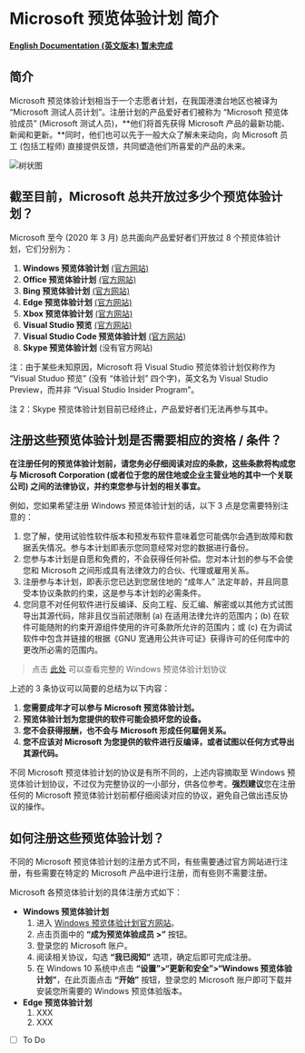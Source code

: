 # Microsoft 预览体验计划 简介

[**English Documentation (英文版本) 暂未完成**](https://github.com/Lingggao/Microsoft_Insider_Program/tree/master/Microsoft%20Insider%20Program%20Introduction)

## 简介

Microsoft 预览体验计划相当于一个志愿者计划，在我国港澳台地区也被译为 “Microsoft 测试人员计划”。注册计划的产品爱好者们被称为 “Microsoft 预览体验成员” (Microsoft 测试人员)，**他们将首先获得 Microsoft 产品的最新功能、新闻和更新。**同时，他们也可以先于一般大众了解未来动向，向 Microsoft 员工 (包括工程师) 直接提供反馈，共同塑造他们所喜爱的产品的未来。

![树状图](https://github.com/Lingggao/Microsoft_Insider_Program/blob/master/Microsoft%20Insider%20Program%20Introduction/Microsoft%20Insider%20Program.png?raw=true "树状图")

## 截至目前，Microsoft 总共开放过多少个预览体验计划？

Microsoft 至今 (2020 年 3 月) 总共面向产品爱好者们开放过 8 个预览体验计划，它们分别为：

1. **Windows 预览体验计划** [(官方网站)](https://insider.windows.com/)
2. **Office 预览体验计划** [(官方网站)](https://insider.office.com/)
3. **Bing 预览体验计划** [(官方网站)](https://ww.bing.com/insider)
4. **Edge 预览体验计划** [(官方网站)](https://www.microsoftedgeinsider.com/)
5. **Xbox 预览体验计划** [(官方网站)](https://insider.xbox.com/)
6. **Visual Studio 预览** [(官方网站)](https://visualstudio.microsoft.com/vs/preview/)
7. **Visual Studio Code 预览体验计划** [(官方网站)](https://code.visualstudio.com/insiders/)
8. **Skype 预览体验计划** (没有官方网站)

注：由于某些未知原因，Microsoft 将 Visual Studio 预览体验计划仅称作为 “Visual Studuo 预览” (没有 “体验计划” 四个字)，英文名为 Visual Studio Preview，而并非 “Visual Studio Insider Program”。

注 2：Skype 预览体验计划目前已经终止，产品爱好者们无法再参与其中。

## 注册这些预览体验计划是否需要相应的资格 / 条件？

**在注册任何的预览体验计划前，请您务必仔细阅读对应的条款，这些条款将构成您与 Microsoft Corporation (或者位于您的居住地或企业主营业地的其中一个关联公司) 之间的法律协议，并约束您参与计划的相关事宜。**

例如，您如果希望注册 Windows 预览体验计划的话，以下 3 点是您需要特别注意的：

1. 您了解，使用试验性软件版本和预发布软件意味着您可能偶尔会遇到故障和数据丢失情况。参与本计划即表示您同意经常对您的数据进行备份。
2. 您参与本计划是自愿和免费的，不会获得任何补偿。您对本计划的参与不会使您和 Microsoft 之间形成具有法律效力的合伙、代理或雇用关系。
3. 注册参与本计划，即表示您已达到您居住地的 “成年人” 法定年龄，并且同意受本协议条款的约束，这是参与本计划的必需条件。
4. 您同意不对任何软件进行反编译、反向工程、反汇编、解密或以其他方式试图导出其源代码，除非且仅当前述限制 (a) 在适用法律允许的范围内；(b) 在软件可能随附的约束开源组件使用的许可条款所允许的范围内；或 (c) 在为调试软件中包含并链接的根据《GNU 宽通用公共许可证》获得许可的任何库中的更改所必需的范围内。

> 点击 [此处](https://insider.windows.com/zh-cn/program-agreement/) 可以查看完整的 Windows 预览体验计划协议

上述的 3 条协议可以简要的总结为以下内容：

1. **您需要成年才可以参与 Microsoft 预览体验计划。**  
2. **预览体验计划为您提供的软件可能会损坏您的设备。**
3. **您不会获得报酬，也不会与 Microsoft 形成任何雇佣关系。**
4. **您不应该对 Microsoft 为您提供的软件进行反编译，或者试图以任何方式导出其源代码。**

不同 Microsoft 预览体验计划的协议是有所不同的，上述内容摘取至 Windows 预览体验计划协议，不过仅为完整协议的一小部分，供各位参考。**强烈建议**您在注册任何的 Microsoft 预览体验计划前都仔细阅读对应的协议，避免自己做出违反协议的操作。

## 如何注册这些预览体验计划？

不同的 Microsoft 预览体验计划的注册方式不同，有些需要通过官方网站进行注册，有些需要在特定的 Microsoft 产品中进行注册，而有些则不需要注册。

Microsoft 各预览体验计划的具体注册方式如下：

- **Windows 预览体验计划**
	1. 进入 [Windows 预览体验计划官方网站](https://insider.windows.com/zh-cn/)。
	2. 点击页面中的 **“成为预览体验成员 >”** 按钮。
	3. 登录您的 Microsoft 账户。
	4. 阅读相关协议，勾选 **“我已阅知”** 选项，确定后即可完成注册。
	5. 在 Windows 10 系统中点击 **“设置”>“更新和安全”>“Windows 预览体验计划”**，在此页面点击 **“开始”** 按钮，登录您的 Microsoft 账户即可下载并安装您所需要的 Windows 预览体验版本。
- **Edge 预览体验计划**
	1. XXX
	2. XXX

- [ ] To Do

